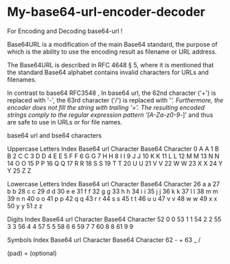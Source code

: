 # My-base64-url-encoder-decoder
For Encoding and Decoding base64-url !

Base64URL is a modification of the main Base64 standard, the purpose of which is the ability to use the encoding result as filename or URL address.

The Base64URL is described in RFC 4648 § 5, where it is mentioned that the standard Base64 alphabet contains invalid characters for URLs and filenames.

In contrast to base64 RFC3548 , In base64 url, the 62nd character ('+') is replaced with '-', the 63rd character ('/') is replaced with '_'.
Furthermore, the encoder does not fill the string with trailing '='.
The resulting encoded strings comply to the regular expression pattern '[A-Za-z0-9_-]' and thus are safe to use in URLs or for file names.

base64 url and bse64 characters

Uppercase Letters
Index	Base64 url Character  Base64 Character
0	    A                     A
1	    B                     B
2	    C                     C
3	    D                     D
4	    E                     E
5	    F                     F
6	    G                     G
7	    H                     H
8	    I                     I
9	    J                     J
10	  K                     K
11	  L                     L
12	  M                     M
13	  N                     N
14	  O                     O
15	  P                     P
16	  Q                     Q
17    R                     R
18	  S                     S
19	  T                     T
20	  U                     U
21	  V                     V
22	  W                     W
23	  X                     X
24	  Y                     Y
25	  Z                     Z

Lowercase Letters
Index	Base64 url Character  Base64 Character
26	  a                     a
27	  b                     b
28	  c                     c
29	  d                     d
30	  e                     e
31	  f                     f
32	  g                     g
33	  h                     h
34	  i                     i
35	  j                     j
36	  k                     k
37	  l                     l
38	  m                     m
39	  n                     n
40	  o                     o
41	  p                     p
42	  q                     q
43	  r                     r
44	  s                     s
45	  t                     t
46	  u                     u
47	  v                     v
48	  w                     w
49	  x                     x
50	  y                     y
51	  z                     z

Digits
Index	Base64 url Character  Base64 Character
52	  0                     0
53	  1                     1
54	  2                     2
55	  3                     3
56	  4                     4
57	  5                     5
58	  6                     6
59	  7                     7
60	  8                     8
61	  9                     9

Symbols
Index	Base64 url Character  Base64 Character
62    -                     +
63	  _                     /

(pad) =    (optional)

